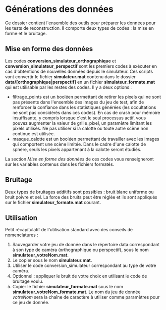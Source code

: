 # Générations des données

Ce dossier contient l'ensemble des outils pour préparer les données pour les tests de reconstruction. Il comporte deux types de codes : la mise en forme et le bruitage.

## Mise en forme des données

Les codes **conversion_simulateur_orthographique** et **conversion_simulateur_perspectif** sont les premiers codes à exécuter en cas d'obtentions de nouvelles données depuis le simulateur. Ces scripts vont convertir le fichier **simulateur.mat** contenu dans le dossier **data/[orthographique|perspectif]** en un fichier **simulateur_formate.mat** qui est utilisable par les restes des codes.
Il y a deux options :
- filtrage\_points est un booléen permettant de retirer les pixels qui ne sont pas présents dans l'ensemble des images du jeu de test, afin de renforcer la confiance dans les statistiques générées (les occultations ne sont pas considérés dans ces codes). En cas de crash pour mémoire insuffisante, y compris lorsque c'est le seul processus actif, vous pouvez augmenter la valeur de grille\_pixel, un paramètre limitant les pixels utilisés. Ne pas utiliser si la calotte ou toute autre scène non continue est utilisée.
- masque\_calotte est un booléen permettant de travailler avec les images qui comportent une scène limitée. Dans le cadre d'une calotte de sphère, seuls les pixels appartenant à la calotte seront étudiés.

La section *Mise en forme des données* de ces codes vous renseigneront sur les variables contenus dans les fichiers formatés.

## Bruitage

Deux types de bruitages additifs sont possibles : bruit blanc uniforme ou bruit poivre et sel. La force des bruits peut être réglée et ils sont appliqués sur le fichier **simulateur_formate.mat** courant.

## Utilisation

Petit récapitulatif de l'utilisation standard avec des conseils de nomenclatures :
1. Sauvegarder votre jeu de donnée dans le répertoire data correspondant à son type de caméra (orthographique ou perspectif), sous le nom **simulateur_votreNom.mat**.
2. Le copier sous le nom **simulateur.mat**.
3. Utiliser le code conversion\_simulateur correspondant au type de votre caméra.
4. Optionnel : appliquer le bruit de votre choix en utilisant le code de bruitage voulu.
5. Copier le fichier **simulateur_formate.mat** sous le nom **simulateur_votreNom_formate.mat**. Le nom du jeu de donnée *votreNom* sera la chaîne de caractère à utiliser comme paramètres pour ce jeu de donnée.
